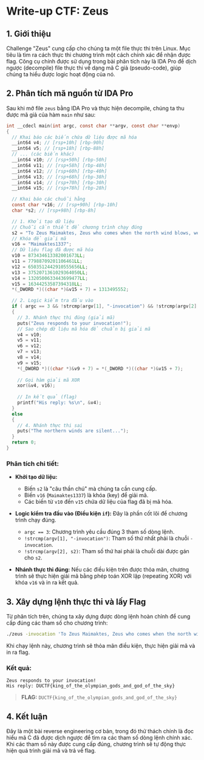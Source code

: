 # Write-up CTF: Zeus

## 1. Giới thiệu

Challenge "Zeus" cung cấp cho chúng ta một file thực thi trên Linux. Mục tiêu là tìm ra cách thực thi chương trình một cách chính xác để nhận được flag. Công cụ chính được sử dụng trong bài phân tích này là IDA Pro để dịch ngược (decompile) file thực thi về dạng mã C giả (pseudo-code), giúp chúng ta hiểu được logic hoạt động của nó.

## 2. Phân tích mã nguồn từ IDA Pro

Sau khi mở file `zeus` bằng IDA Pro và thực hiện decompile, chúng ta thu được mã giả của hàm `main` như sau:

```c
int __cdecl main(int argc, const char **argv, const char **envp)
{
  // Khai báo các biến chứa dữ liệu được mã hóa
  __int64 v4; // [rsp+10h] [rbp-90h]
  __int64 v5; // [rsp+18h] [rbp-88h]
  // ... (các biến khác)
  __int64 v10; // [rsp+50h] [rbp-50h]
  __int64 v11; // [rsp+58h] [rbp-48h]
  __int64 v12; // [rsp+60h] [rbp-40h]
  __int64 v13; // [rsp+68h] [rbp-38h]
  __int64 v14; // [rsp+70h] [rbp-30h]
  __int64 v15; // [rsp+78h] [rbp-28h]

  // Khai báo các chuỗi hằng
  const char *v16; // [rsp+90h] [rbp-10h]
  char *s2; // [rsp+98h] [rbp-8h]

  // 1. Khởi tạo dữ liệu
  // Chuỗi cần thiết để chương trình chạy đúng
  s2 = "To Zeus Maimaktes, Zeus who comes when the north wind blows, we offer our praise, we make you welcome!";
  // Khóa để giải mã
  v16 = "Maimaktes1337";
  // Dữ liệu flag đã được mã hóa
  v10 = 873434613382001673LL;
  v11 = 77988709201106461LL;
  v12 = 6503512442910555656LL;
  v13 = 3752071361029364050LL;
  v14 = 1320500633443699477LL;
  v15 = 16344253587394318LL;
  *(_DWORD *)((char *)&v15 + 7) = 1313495552;

  // 2. Logic kiểm tra đầu vào
  if ( argc == 3 && !strcmp(argv[1], "-invocation") && !strcmp(argv[2], s2) )
  {
    // 3. Nhánh thực thi đúng (giải mã)
    puts("Zeus responds to your invocation!");
    // Sao chép dữ liệu mã hóa để chuẩn bị giải mã
    v4 = v10;
    v5 = v11;
    v6 = v12;
    v7 = v13;
    v8 = v14;
    v9 = v15;
    *(_DWORD *)((char *)&v9 + 7) = *(_DWORD *)((char *)&v15 + 7);
    
    // Gọi hàm giải mã XOR
    xor(&v4, v16);
    
    // In kết quả (flag)
    printf("His reply: %s\n", &v4);
  }
  else
  {
    // 4. Nhánh thực thi sai
    puts("The northern winds are silent...");
  }
  return 0;
}
```

### Phân tích chi tiết:

-   **Khởi tạo dữ liệu:**
    -   Biến `s2` là "câu thần chú" mà chúng ta cần cung cấp.
    -   Biến `v16` (`Maimaktes1337`) là khóa (key) để giải mã.
    -   Các biến từ `v10` đến `v15` chứa dữ liệu của flag đã bị mã hóa.

-   **Logic kiểm tra đầu vào (Điều kiện `if`):**
    Đây là phần cốt lõi để chương trình chạy đúng.
    -   `argc == 3`: Chương trình yêu cầu đúng 3 tham số dòng lệnh.
    -   `!strcmp(argv[1], "-invocation")`: Tham số thứ nhất phải là chuỗi `-invocation`.
    -   `!strcmp(argv[2], s2)`: Tham số thứ hai phải là chuỗi dài được gán cho `s2`.

-   **Nhánh thực thi đúng:**
    Nếu các điều kiện trên được thỏa mãn, chương trình sẽ thực hiện giải mã bằng phép toán XOR lặp (repeating XOR) với khóa `v16` và in ra kết quả.

## 3. Xây dựng lệnh thực thi và lấy Flag

Từ phân tích trên, chúng ta xây dựng được dòng lệnh hoàn chỉnh để cung cấp đúng các tham số cho chương trình:

```bash
./zeus -invocation 'To Zeus Maimaktes, Zeus who comes when the north wind blows, we offer our praise, we make you welcome!'
```

Khi chạy lệnh này, chương trình sẽ thỏa mãn điều kiện, thực hiện giải mã và in ra flag.

### Kết quả:

```
Zeus responds to your invocation!
His reply: DUCTF{king_of_the_olympian_gods_and_god_of_the_sky}
```

> **FLAG:** `DUCTF{king_of_the_olympian_gods_and_god_of_the_sky}`

## 4. Kết luận

Đây là một bài reverse engineering cơ bản, trong đó thử thách chính là đọc hiểu mã C đã được dịch ngược để tìm ra các tham số dòng lệnh chính xác. Khi các tham số này được cung cấp đúng, chương trình sẽ tự động thực hiện quá trình giải mã và trả về flag.
